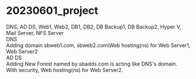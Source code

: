 # 20230601_project
DNS, AD DS, Web1, Web2, DB1, DB2, DB Backup1, DB Backup2, Hyper V, Mail Server, NFS Server\
DNS\
Adding domain sbweb1.com, sbweb2.com\Web hosting(ns) for Web Server1, Web Server2\
AD DS\
Adding New Forest named by sbadds.com is acting like DNS's domain.\
With security, Web hosting(ns) for Web Server2.
